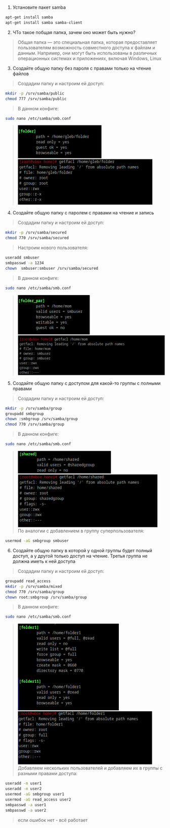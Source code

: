 1. Установите пакет samba
```bash
apt-get install samba
apt-get install samba samba-client
```
2. ЧТо такое побщая папка, зачем оно может быть нужно?
>Общая папка — это специальная папка, которая предоставляет пользователям возможность совместного доступа к файлам и данным. Например, они могут быть использованы в различных операционных системах и приложениях, включая Windows, Linux
3. Создайте общую папку без пароля с правами только на чтение файлов
>Создадим папку и настроим ей доступ:
```bash
mkdir -p /srv/samba/public
chmod 777 /srv/samba/public
```
>В данном конфиге:
```bash
sudo nano /etc/samba/smb.conf
```
>![alt text](https://github.com/kryfaertop/Tasks_241/blob/my-report/8-Samba_answer/screenshots/5.png?raw=true)<br />
>![alt text](https://github.com/kryfaertop/Tasks_241/blob/my-report/8-Samba_answer/screenshots/1.png?raw=true)<br />
4. Создайте общую папку с паролем с правами на чтение и запись
>Создадим папку и настроим ей доступ:
```bash
mkdir -p /srv/samba/secured
chmod 770 /srv/samba/secured
```
>Настроим нового пользователя:
```bash
useradd smbuser
smbpasswd -a 1234
chown  smbuser:smbuser /srv/samba/secured
```
>В данном конфиге:
```bash
sudo nano /etc/samba/smb.conf
```
>![alt text](https://github.com/kryfaertop/Tasks_241/blob/my-report/8-Samba_answer/screenshots/6.png?raw=true)<br />
>![alt text](https://github.com/kryfaertop/Tasks_241/blob/my-report/8-Samba_answer/screenshots/2.png?raw=true)<br />
5. Создайте общую папку с доступом для какой-то группы с полными правами
>Создадим папку и настроим ей доступ:
```bash
mkdir -p /srv/samba/group
groupadd smbgroup
chown :smbgroup /srv/samba/group
chmod 770 /srv/samba/group
```
>В данном конфиге:
```bash
sudo nano /etc/samba/smb.conf
```
>![alt text](https://github.com/kryfaertop/Tasks_241/blob/my-report/8-Samba_answer/screenshots/7.png?raw=true)<br />
>![alt text](https://github.com/kryfaertop/Tasks_241/blob/my-report/8-Samba_answer/screenshots/3.png?raw=true)<br />
>По аналогии с добавлением в группу суперпользователя:
```bash
usermod -aG smbgroup smbuser
```
6. Создайте общую папку в которой у одной группы будет полный доступ, а у другой только доступ на чтение.
Третья группа не должна иметь к ней доступа
>Создадим папку и настроим ей доступ:
```bash
groupadd read_access
mkdir -p /srv/samba/mixed
chmod 770 /srv/samba/group
chown root:smbgroup /srv/samba/group
```
>В данном конфиге:
```bash
sudo nano /etc/samba/smb.conf
```
>![alt text](https://github.com/kryfaertop/Tasks_241/blob/my-report/8-Samba_answer/screenshots/8.png?raw=true)<br />
>![alt text](https://github.com/kryfaertop/Tasks_241/blob/my-report/8-Samba_answer/screenshots/4.png?raw=true)<br />
> Добавляем нескольких пользователей и добавляем их в группы с разными правами доступа:
```bash
useradd -m user1
useradd -m user2
usermod -aG smbgroup user1
usermod -aG read_access user2
smbpasswd -a user1
smbpasswd -a user2
```
>если ошибок нет - всё работает
